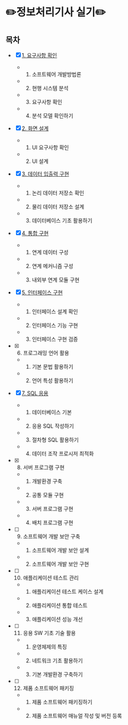 # ✏️정보처리기사 실기✏️


## 목차

- [x] [1. 요구사항 확인](https://github.com/JIWON1923/Engineer-Information-Processing/tree/main/01.%20요구사항%20확인)
    - 1) 소프트웨어 개발방법론
    - 2) 현행 시스템 분석
    - 3) 요구사항 확인
    - 4) 분석 모델 확인하기
    
- [x] [2. 화면 설계](https://github.com/JIWON1923/Engineer-Information-Processing/tree/main/02.%20화면설계)
    - 1) UI 요구사항 확인
    - 2) UI 설계

- [x] [3. 데이터 입출력 구현](https://github.com/JIWON1923/Engineer-Information-Processing/tree/main/03.%20데이터%20입출력%20구현)
    - 1) 논리 데이터 저장소 확인
    - 2) 물리 데이터 저장소 설계
    - 3) 데이터베이스 기초 활용하기

- [x] [4. 통합 구현](https://github.com/JIWON1923/Engineer-Information-Processing/tree/main/04.%20통합%20구현)
    - 1) 연계 데이터 구성
    - 2) 연계 메커니즘 구성
    - 3) 내외부 연계 모듈 구현
    
- [x] [5. 인터페이스 구현](https://github.com/JIWON1923/Engineer-Information-Processing/tree/main/05.%20인터페이스%20구현)
    - 1) 인터페이스 설계 확인
    - 2) 인터페이스 기능 구현
    - 3) 인터페이스 구현 검증
    
- [x] 6. 프로그래밍 언어 활용
    - 1) 기본 문법 활용하기
    - 2) 언어 특성 활용하기

- [x] [7. SQL 응용](https://github.com/JIWON1923/Engineer-Information-Processing/tree/main/07.%20SQL%20응용)
    - 1) 데이터베이스 기본
    - 2) 응용 SQL 작성하기
    - 3) 절차형 SQL 활용하기
    - 4) 데이터 조작 프로시저 최적화
    
- [x] 8. 서버 프로그램 구현
    - 1) 개발환경 구축
    - 2) 공통 모듈 구현
    - 3) 서버 프로그램 구현
    - 4) 배치 프로그램 구현
    
- [ ] 9. 소프트웨어 개발 보안 구축
    - 1) 소프트웨어 개발 보안 설계
    - 2) 소프트웨어 개발 보안 구현
    
- [ ] 10. 애플리케이션 테스트 관리
    - 1) 애플리케이션 테스트 케이스 설계
    - 2) 애플리케이션 통합 테스트
    - 3) 애플리케이션 성능 개선
    
- [ ] 11. 응용 SW 기초 기술 활용
    - 1) 운영체제의 특징
    - 2) 네트워크 기초 활용하기
    - 3) 기본 개발환경 구축하기
    
- [ ] 12. 제품 소프트웨어 패키징
    - 1) 제품 소프트웨어 패키징하기
    - 2) 제품 소프트웨어 매뉴얼 작성 및 버전 등록
    
    
    
